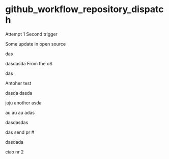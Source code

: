 # github_workflow_repository_dispatch

Attempt 1
Second trigger


Some update in open source

das

dasdasda
From the oS

das

Antoher test

dasda
dasda

juju
another 
asda

au au au
adas

dasdasdas


das
send pr #



dasdada

ciao nr 2
